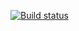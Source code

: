 [![Build status](https://ci.appveyor.com/api/projects/status/7rb27dy5shvotlor?svg=true)](https://ci.appveyor.com/project/vrnkv/selenide)